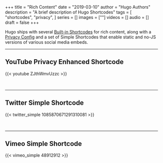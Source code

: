 +++
title = "Rich Content"
date = "2019-03-10"
author = "Hugo Authors"
description = "A brief description of Hugo Shortcodes"
tags = [
    "shortcodes",
    "privacy",
]
series = []
images = [""]
videos = []
audio = []
draft = false
+++


Hugo ships with several [Built-in
Shortcodes](https://gohugo.io/content-management/shortcodes/#use-hugo-s-built-in-shortcodes)
for rich content, along with a [Privacy
Config](https://gohugo.io/about/hugo-and-gdpr/) and a set of Simple
Shortcodes that enable static and no-JS versions of various social
media embeds.
<!--more-->
<!-- --- -->

<!-- ## Instagram Simple Shortcode -->

<!-- {{/*< instagram_simple BGvuInzyFAe hidecaption >*/}} -->

<!-- <br> -->

---

## YouTube Privacy Enhanced Shortcode

{{< youtube ZJthWmvUzzc >}}

<br>

---

## Twitter Simple Shortcode

{{< twitter_simple 1085870671291310081 >}}

<br>

---

## Vimeo Simple Shortcode

{{< vimeo_simple 48912912 >}}
